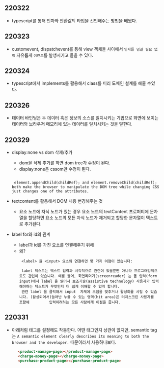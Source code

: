 ## 220322

- typescript를 통해 인자와 반환값의 타입을 선언해주는 방법을 배웠다.


## 220323

- customevent, dispatchevent를 통해 view 객체들 사이에서 `인자를 넘길 필요 없이` 자유롭게 `이벤트`를 발생시키고 들을 수 있다.


## 220324

- typescript에서 implements를 활용해서 class를 미리 도메인 설계를 해줄 수있다.

## 220326

- 데이터 바인딩은 두 데이터 혹은 정보의 소스를 일치시키는 기법으로 화면에 보이는 데이터와 브라우저 메모리에 있는 데이터를 일치시키는 것을 말한다.

## 220329

- display:none vs dom 삭제/추가
   - dom을 삭제 추가를 하면 dom tree가 수정이 된다.
   - display:none은 cssom만 수정이 된다.
   ```

    element.appendChild(childRef); and element.removeChild(childRef); both make the browser to manipulate the DOM tree while changing CSS just changes one of the attributes.
   ````


- textcontent를 활용해서 DOM 내용 변경해주는 것
  - 요소 노드에 자식 노드가 있는 경우 요소 노드의 textContent 프로퍼티에 문자열을 할당하면 요소 노드의 모든 자식 노드가 제거되고 할당한 문자열이 텍스트로 추가된다.


- label for와 id의 관계
   - label과 id를 가진 요소를 연결해주기 위해
   - 왜?
     ```
      <label> 을 <input> 요소와 연결하면 몇 가지 이점이 있습니다:

      label 텍스트는 텍스트 입력과 시각적으로 관련이 있을뿐만 아니라 프로그래밍적으로도 관련이 있습니다. 예를 들어, 화면리더기(screenreader) 는 폼 입력(form          input)에서 label 을 읽어서 보조기술(assistive technology) 사용자가 입력해야하는 텍스트가 무엇인지 더 쉽게 이해할 수 있게 합니다. 
      관련 label 을 클릭해서 input  자체에 초점을 맞추거나 활성화를 시킬 수 있습니다. (활성되어서)늘어난 누를 수 있는 영역(hit area)은 터치스크린 사용자를 포함해         입력하려하는 모든 사람에게 이점을 줍니다.

      ```
      
## 220331

- 아래처럼 태그를 설정해도 작동한다. 어떤 태그인지 상관이 없지만, semantic tag는 `A semantic element clearly describes its meaning to both the browser and the developer.` 때문이라서 사용하나보다.

```html
      <product-manage-page></product-manage-page>
      <charge-money-page></charge-money-page>
      <purchase-product-page></purchase-product-page>
```
     

